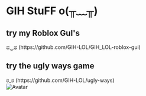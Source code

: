 # GIH StuFF o(╥﹏╥)

<body>
<div>
<h2>try my Roblox GuI's</h2>ಥ‿ಥ
   (https://github.com/GIH-LOL/GIH_LOL-roblox-gui)
</div>

<div>
<h2>try the ugly ways game</h2>ಠ_ಠ	
   (https://github.com/GIH-LOL/ugly-ways)
</div>

<img src="https://cdn.discordapp.com/attachments/767055759389098034/1284547331722706945/e1118f4f-5e8a-4634-999e-e9bfe9a5bbf1.png?ex=66e7076d&is=66e5b5ed&hm=eed3e867f4bbf1b986ab759d34bd1f2fac47e24d00933e098135505c5e7d0f33&" alt="Avatar">
</body>










